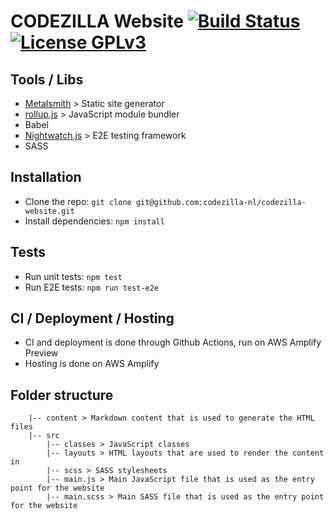 # CODEZILLA Website [![Build Status](https://travis-ci.org/codezilla-nl/codezilla-website.svg?branch=master)](https://travis-ci.org/codezilla-nl/codezilla-website) [![License GPLv3](https://img.shields.io/badge/license-GPLv3-blue.svg)](https://github.com/codezilla-nl/codezilla-website/blob/master/LICENSE)

## Tools / Libs
* [Metalsmith](http://www.metalsmith.io/) > Static site generator
* [rollup.js](http://rollupjs.org/) > JavaScript module bundler
* Babel
* [Nightwatch.js](http://nightwatchjs.org/) > E2E testing framework
* SASS

## Installation
* Clone the repo: `git clone git@github.com:codezilla-nl/codezilla-website.git`
* Install dependencies: `npm install`

## Tests
* Run unit tests: `npm test`
* Run E2E tests: `npm run test-e2e`

## CI / Deployment / Hosting
* CI and deployment is done through Github Actions, run on AWS Amplify Preview
* Hosting is done on AWS Amplify

## Folder structure
```text
    |-- content > Markdown content that is used to generate the HTML files
    |-- src
        |-- classes > JavaScript classes
        |-- layouts > HTML layouts that are used to render the content in
        |-- scss > SASS stylesheets
        |-- main.js > Main JavaScript file that is used as the entry point for the website
        |-- main.scss > Main SASS file that is used as the entry point for the website
```
